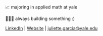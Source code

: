 📈 majoring in applied math at yale

👩🏽‍💻 always building something :)  

[LinkedIn](https://www.linkedin.com/in/juliette--garcia/) | [Website](https://juliettegarcia.com/) | juliette.garcia@yale.edu 


<!--
**juliette-garcia/juliette-garcia** is a ✨ _special_ ✨ repository because its `README.md` (this file) appears on your GitHub profile.

Here are some ideas to get you started:

- 🔭 I’m currently working on ...
- 🌱 I’m currently learning ...
- 👯 I’m looking to collaborate on ...
- 🤔 I’m looking for help with ...
- 💬 Ask me about ...
- 📫 How to reach me: ...
- 😄 Pronouns: ...
- ⚡ Fun fact: ...
-->
